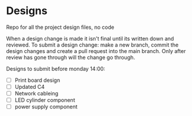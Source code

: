 # Designs
Repo for all the project design files, no code

When a design change is made it isn't final until its written down and reviewed. To submit a design change: make a new branch, commit the design changes and create a pull request into the main branch. Only after review has gone through will the change go through.

Designs to submit before monday 14:00:
-  [ ] Print board design
-  [ ] Updated C4
-  [ ] Network cableing
-  [ ] LED cylinder component
-  [ ] power supply component
